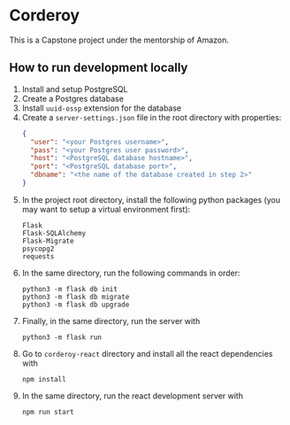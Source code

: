 # Corderoy

This is a Capstone project under the mentorship of Amazon.

## How to run development locally

1. Install and setup PostgreSQL
2. Create a Postgres database
3. Install `uuid-ossp` extension for the database
4. Create a `server-settings.json` file in the root directory with properties:
   ```json
   {
     "user": "<your Postgres username>",
     "pass": "<your Postgres user password>",
     "host": "<PostgreSQL database hostname>",
     "port": "<PostgreSQL database port>",
     "dbname": "<the name of the database created in step 2>"   
   }
   ```
5. In the project root directory, install the following python packages (you may want to setup a virtual environment first):
   ```
   Flask
   Flask-SQLAlchemy
   Flask-Migrate
   psycopg2
   requests
   ```
6. In the same directory, run the following commands in order:
   ```shell
   python3 -m flask db init
   python3 -m flask db migrate
   python3 -m flask db upgrade
   ```
7. Finally, in the same directory, run the server with
   ```shell
   python3 -m flask run
   ```
8. Go to `corderoy-react` directory and install all the react dependencies with
   ```shell
   npm install
   ```
9. In the same directory, run the react development server with
   ```shell
   npm run start
   ```